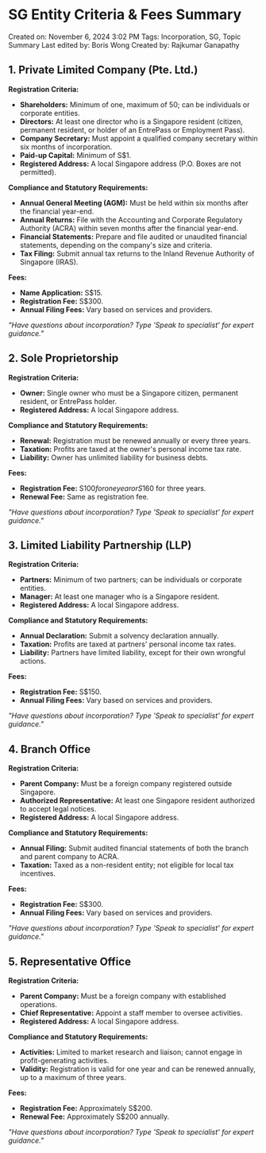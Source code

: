 # SG Entity Criteria & Fees Summary

Created on: November 6, 2024 3:02 PM
Tags: Incorporation, SG, Topic Summary
Last edited by: Boris Wong 
Created by: Rajkumar Ganapathy

## 1. Private Limited Company (Pte. Ltd.)

**Registration Criteria:**

- **Shareholders:** Minimum of one, maximum of 50; can be individuals or corporate entities.
- **Directors:** At least one director who is a Singapore resident (citizen, permanent resident, or holder of an EntrePass or Employment Pass).
- **Company Secretary:** Must appoint a qualified company secretary within six months of incorporation.
- **Paid-up Capital:** Minimum of S$1.
- **Registered Address:** A local Singapore address (P.O. Boxes are not permitted).

**Compliance and Statutory Requirements:**

- **Annual General Meeting (AGM):** Must be held within six months after the financial year-end.
- **Annual Returns:** File with the Accounting and Corporate Regulatory Authority (ACRA) within seven months after the financial year-end.
- **Financial Statements:** Prepare and file audited or unaudited financial statements, depending on the company's size and criteria.
- **Tax Filing:** Submit annual tax returns to the Inland Revenue Authority of Singapore (IRAS).

**Fees:**

- **Name Application:** S$15.
- **Registration Fee:** S$300.
- **Annual Filing Fees:** Vary based on services and providers.

*"Have questions about incorporation? Type 'Speak to specialist' for expert guidance."*

## 2. Sole Proprietorship

**Registration Criteria:**

- **Owner:** Single owner who must be a Singapore citizen, permanent resident, or EntrePass holder.
- **Registered Address:** A local Singapore address.

**Compliance and Statutory Requirements:**

- **Renewal:** Registration must be renewed annually or every three years.
- **Taxation:** Profits are taxed at the owner's personal income tax rate.
- **Liability:** Owner has unlimited liability for business debts.

**Fees:**

- **Registration Fee:** S$100 for one year or S$160 for three years.
- **Renewal Fee:** Same as registration fee.

*"Have questions about incorporation? Type 'Speak to specialist' for expert guidance."*

## 3. Limited Liability Partnership (LLP)

**Registration Criteria:**

- **Partners:** Minimum of two partners; can be individuals or corporate entities.
- **Manager:** At least one manager who is a Singapore resident.
- **Registered Address:** A local Singapore address.

**Compliance and Statutory Requirements:**

- **Annual Declaration:** Submit a solvency declaration annually.
- **Taxation:** Profits are taxed at partners' personal income tax rates.
- **Liability:** Partners have limited liability, except for their own wrongful actions.

**Fees:**

- **Registration Fee:** S$150.
- **Annual Filing Fees:** Vary based on services and providers.

*"Have questions about incorporation? Type 'Speak to specialist' for expert guidance."*

## 4. Branch Office

**Registration Criteria:**

- **Parent Company:** Must be a foreign company registered outside Singapore.
- **Authorized Representative:** At least one Singapore resident authorized to accept legal notices.
- **Registered Address:** A local Singapore address.

**Compliance and Statutory Requirements:**

- **Annual Filing:** Submit audited financial statements of both the branch and parent company to ACRA.
- **Taxation:** Taxed as a non-resident entity; not eligible for local tax incentives.

**Fees:**

- **Registration Fee:** S$300.
- **Annual Filing Fees:** Vary based on services and providers.

*"Have questions about incorporation? Type 'Speak to specialist' for expert guidance."*

## 5. Representative Office

**Registration Criteria:**

- **Parent Company:** Must be a foreign company with established operations.
- **Chief Representative:** Appoint a staff member to oversee activities.
- **Registered Address:** A local Singapore address.

**Compliance and Statutory Requirements:**

- **Activities:** Limited to market research and liaison; cannot engage in profit-generating activities.
- **Validity:** Registration is valid for one year and can be renewed annually, up to a maximum of three years.

**Fees:**

- **Registration Fee:** Approximately S$200.
- **Renewal Fee:** Approximately S$200 annually.

*"Have questions about incorporation? Type 'Speak to specialist' for expert guidance."*